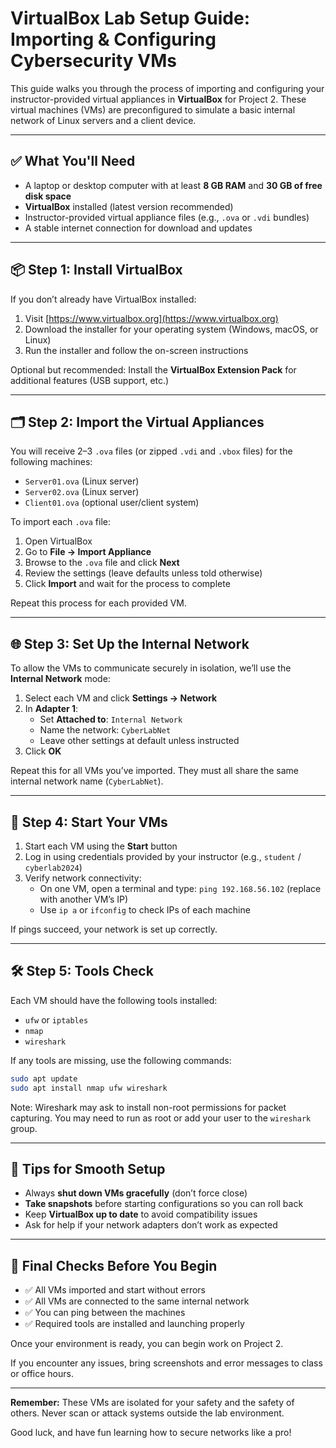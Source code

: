 # VirtualBox Lab Setup Guide: Importing & Configuring Cybersecurity VMs

This guide walks you through the process of importing and configuring your instructor-provided virtual appliances in **VirtualBox** for Project 2. These virtual machines (VMs) are preconfigured to simulate a basic internal network of Linux servers and a client device.

---

## ✅ What You'll Need
- A laptop or desktop computer with at least **8 GB RAM** and **30 GB of free disk space**
- **VirtualBox** installed (latest version recommended)
- Instructor-provided virtual appliance files (e.g., `.ova` or `.vdi` bundles)
- A stable internet connection for download and updates

---

## 📦 Step 1: Install VirtualBox

If you don’t already have VirtualBox installed:

1. Visit [https://www.virtualbox.org](https://www.virtualbox.org)
2. Download the installer for your operating system (Windows, macOS, or Linux)
3. Run the installer and follow the on-screen instructions

Optional but recommended: Install the **VirtualBox Extension Pack** for additional features (USB support, etc.)

---

## 🗂 Step 2: Import the Virtual Appliances

You will receive 2–3 `.ova` files (or zipped `.vdi` and `.vbox` files) for the following machines:
- `Server01.ova` (Linux server)
- `Server02.ova` (Linux server)
- `Client01.ova` (optional user/client system)

To import each `.ova` file:

1. Open VirtualBox
2. Go to **File → Import Appliance**
3. Browse to the `.ova` file and click **Next**
4. Review the settings (leave defaults unless told otherwise)
5. Click **Import** and wait for the process to complete

Repeat this process for each provided VM.

---

## 🌐 Step 3: Set Up the Internal Network

To allow the VMs to communicate securely in isolation, we’ll use the **Internal Network** mode:

1. Select each VM and click **Settings → Network**
2. In **Adapter 1**:
   - Set **Attached to**: `Internal Network`
   - Name the network: `CyberLabNet`
   - Leave other settings at default unless instructed
3. Click **OK**

Repeat this for all VMs you’ve imported. They must all share the same internal network name (`CyberLabNet`).

---

## 🚀 Step 4: Start Your VMs

1. Start each VM using the **Start** button
2. Log in using credentials provided by your instructor (e.g., `student` / `cyberlab2024`)
3. Verify network connectivity:
   - On one VM, open a terminal and type: `ping 192.168.56.102` (replace with another VM’s IP)
   - Use `ip a` or `ifconfig` to check IPs of each machine

If pings succeed, your network is set up correctly.

---

## 🛠 Step 5: Tools Check

Each VM should have the following tools installed:
- `ufw` or `iptables`
- `nmap`
- `wireshark`

If any tools are missing, use the following commands:

```bash
sudo apt update
sudo apt install nmap ufw wireshark
```

Note: Wireshark may ask to install non-root permissions for packet capturing. You may need to run as root or add your user to the `wireshark` group.

---

## 🧾 Tips for Smooth Setup
- Always **shut down VMs gracefully** (don’t force close)
- **Take snapshots** before starting configurations so you can roll back
- Keep **VirtualBox up to date** to avoid compatibility issues
- Ask for help if your network adapters don’t work as expected

---

## 🧠 Final Checks Before You Begin
- ✅ All VMs imported and start without errors
- ✅ All VMs are connected to the same internal network
- ✅ You can ping between the machines
- ✅ Required tools are installed and launching properly

Once your environment is ready, you can begin work on Project 2.

If you encounter any issues, bring screenshots and error messages to class or office hours.

---

**Remember:** These VMs are isolated for your safety and the safety of others. Never scan or attack systems outside the lab environment.

Good luck, and have fun learning how to secure networks like a pro!

